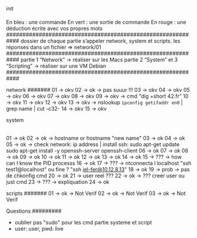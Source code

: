 init
####
En bleu : une commande
En vert : une sortie de commande
En rouge : une déduction écrite avec vos propres mots
############################################################
dossier de chaque partie 
s’appeler network, system et scripts. 
les réponses dans un fichier => network/01
############################################################
partie 1 “Network” -> réaliser sur les Macs
partie 2 “System” et 3 “Scripting” -> réaliser sur une VM Debian
############################################################

network
#######
01 -> okv
02 -> ok -> pas suuur !!!
03 -> okv
04 -> okv
05 -> okv
06 -> okv
07 -> okv
08 -> okv
09 -> okv -> cmd "dig +short 42.fr"
10 -> okv
11 -> okv
12 -> okv
13 -> okv -> nslookup `ipconfig getifaddr en0` | grep name | cut -c32-
14 -> okv
15 -> okv

system
######
01 -> ok
02 -> ok -> hostname or hostname "new name"
03 -> ok
04 -> ok
05 -> ok -> check network: ip address | install ssh: 
sudo apt-get update
sudo apt-get install -y openssh-server openssh-client
06 -> ok
07 -> ok
08 -> ok
09 -> ok
10 -> ok
11 -> ok
12 -> ok
13 -> ok
14 -> ok
15 -> ??? -> how can I know the PID processs
16 -> ok
17 -> ??? -> ntconnecta l localhost "ssh test1@localhost" ou fine ? "ssh iel-fer@10.12.8.13"
18 -> ok
19 -> prob -> pas de chkonfig cmd
20 -> ok
21 -> user reel ???
22 -> ok -> ??? creer user ou just cmd
23 -> ??? -> expliquation
24 -> ok

scripts
#######
01 -> ok -> Not Verif
02 -> ok -> Not Verif
03 -> ok -> Not Verif

Questions
#########
* oublier pas "sudo" pour les cmd partie systeme et script
* user: user, pwd: live

